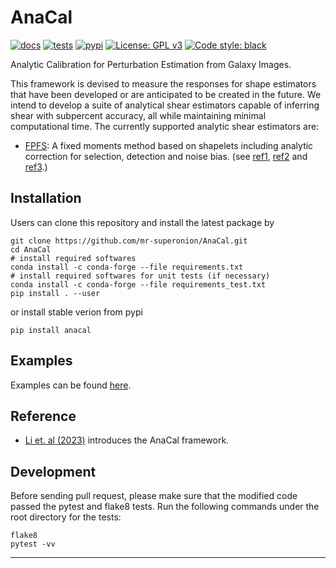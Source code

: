 # AnaCal
[![docs](https://readthedocs.org/projects/anacal/badge/?version=latest)](https://anacal.readthedocs.io/en/latest/?badge=latest)
[![tests](https://github.com/mr-superonion/AnaCal/actions/workflows/tests.yml/badge.svg)](https://github.com/mr-superonion/AnaCal/actions/workflows/tests.yml)
[![pypi](https://github.com/mr-superonion/AnaCal/actions/workflows/pypi.yml/badge.svg?event=release)](https://github.com/mr-superonion/AnaCal/actions/workflows/pypi.yml)
[![License: GPL v3](https://img.shields.io/badge/License-GPLv3-blue.svg)](https://www.gnu.org/licenses/gpl-3.0)
[![Code style: black](https://img.shields.io/badge/code%20style-black-000000.svg)](https://github.com/psf/black)

Analytic Calibration for Perturbation Estimation from Galaxy Images.

This framework is devised to measure the responses for shape estimators that
have been developed or are anticipated to be created in the future. We intend to
develop a suite of analytical shear estimators capable of inferring shear with
subpercent accuracy, all while maintaining minimal computational time. The
currently supported analytic shear estimators are:
+ [FPFS](https://github.com/mr-superonion/FPFS): A fixed moments method based
  on shapelets including analytic correction for selection, detection and noise
  bias. (see [ref1](https://ui.adsabs.harvard.edu/abs/2018MNRAS.481.4445L/abstract),
  [ref2](https://ui.adsabs.harvard.edu/abs/2021arXiv211001214L/abstract) and
  [ref3](https://ui.adsabs.harvard.edu/abs/2022arXiv220810522L/abstract).)

## Installation
Users can clone this repository and install the latest package by
```shell
git clone https://github.com/mr-superonion/AnaCal.git
cd AnaCal
# install required softwares
conda install -c conda-forge --file requirements.txt
# install required softwares for unit tests (if necessary)
conda install -c conda-forge --file requirements_test.txt
pip install . --user
```
or install stable verion from pypi
```
pip install anacal
```

## Examples
Examples can be found [here](https://github.com/mr-superonion/AnaCal/blob/main/examples/).

## Reference

+ [Li et. al
  (2023)](https://ui.adsabs.harvard.edu/abs/2023arXiv230906506L/abstract)
  introduces the AnaCal framework.

## Development

Before sending pull request, please make sure that the modified code passed the
pytest and flake8 tests. Run the following commands under the root directory
for the tests:

```shell
flake8
pytest -vv
```
----

